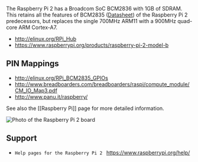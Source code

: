 The Raspberry Pi 2 has a Broadcom SoC BCM2836 with 1GB of SDRAM. This retains all the features of BCM2835 ([Datasheet](https://www.raspberrypi.org/wp-content/uploads/2012/02/BCM2835-ARM-Peripherals.pdf)) of the Raspberry Pi 2 predecessors, but replaces the single 700MHz ARM11 with a 900MHz quad-core ARM Cortex-A7.

* http://elinux.org/RPi_Hub
* https://www.raspberrypi.org/products/raspberry-pi-2-model-b

PIN Mappings
------------

* http://elinux.org/RPi_BCM2835_GPIOs
* http://www.breadboarders.com/breadboarders/raspi/compute_module/CM_IO_Map3.pdf
* http://www.panu.it/raspberry/

See also the [[Raspberry Pi]] page for more detailed information.

![Photo of the Raspberry Pi 2 board](https://wiki.openwrt.org/_media/media/raspberry_pi_foundation/rpi2b.jpg)

Support
-------

* `Help pages for the Raspberry Pi 2 ` [<https://www.raspberrypi.org/help/>](https://www.raspberrypi.org/help/)
